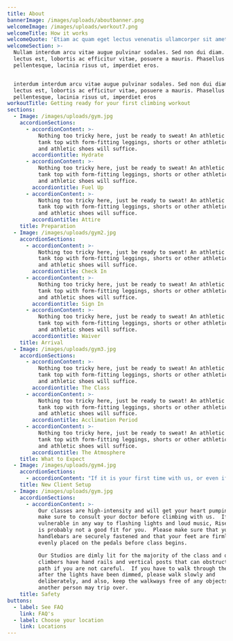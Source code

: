 ```yaml
---
title: About
bannerImage: /images/uploads/aboutbanner.png
welcomeImage: /images/uploads/workout7.png
welcomeTitle: How it works
welcomeQuote: 'Etiam ac quam eget lectus venenatis ullamcorper sit amet non arcu. '
welcomeSection: >-
  Nullam interdum arcu vitae augue pulvinar sodales. Sed non dui diam. Quisque
  lectus est, lobortis ac efficitur vitae, posuere a mauris. Phasellus ac dui
  pellentesque, lacinia risus ut, imperdiet eros.


  interdum interdum arcu vitae augue pulvinar sodales. Sed non dui diam. Quisque
  lectus est, lobortis ac efficitur vitae, posuere a mauris. Phasellus ac dui
  pellentesque, lacinia risus ut, imperdiet eros
workoutTitle: Getting ready for your first climbing workout
sections:
  - Image: /images/uploads/gym.jpg
    accordionSections:
      - accordionContent: >-
          Nothing too tricky here, just be ready to sweat! An athletic shirt or
          tank top with form-fitting leggings, shorts or other athletic bottom
          and athletic shoes will suffice.
        accordiontitle: Hydrate
      - accordionContent: >-
          Nothing too tricky here, just be ready to sweat! An athletic shirt or
          tank top with form-fitting leggings, shorts or other athletic bottom
          and athletic shoes will suffice.
        accordiontitle: Fuel Up
      - accordionContent: >-
          Nothing too tricky here, just be ready to sweat! An athletic shirt or
          tank top with form-fitting leggings, shorts or other athletic bottom
          and athletic shoes will suffice.
        accordiontitle: Attire
    title: Preparation
  - Image: /images/uploads/gym2.jpg
    accordionSections:
      - accordionContent: >-
          Nothing too tricky here, just be ready to sweat! An athletic shirt or
          tank top with form-fitting leggings, shorts or other athletic bottom
          and athletic shoes will suffice.
        accordiontitle: Check In
      - accordionContent: >-
          Nothing too tricky here, just be ready to sweat! An athletic shirt or
          tank top with form-fitting leggings, shorts or other athletic bottom
          and athletic shoes will suffice.
        accordiontitle: Sign In
      - accordionContent: >-
          Nothing too tricky here, just be ready to sweat! An athletic shirt or
          tank top with form-fitting leggings, shorts or other athletic bottom
          and athletic shoes will suffice.
        accordiontitle: Waiver
    title: Arrival
  - Image: /images/uploads/gym3.jpg
    accordionSections:
      - accordionContent: >-
          Nothing too tricky here, just be ready to sweat! An athletic shirt or
          tank top with form-fitting leggings, shorts or other athletic bottom
          and athletic shoes will suffice.
        accordiontitle: The Class
      - accordionContent: >-
          Nothing too tricky here, just be ready to sweat! An athletic shirt or
          tank top with form-fitting leggings, shorts or other athletic bottom
          and athletic shoes will suffice.
        accordiontitle: Acclimation Period
      - accordionContent: >-
          Nothing too tricky here, just be ready to sweat! An athletic shirt or
          tank top with form-fitting leggings, shorts or other athletic bottom
          and athletic shoes will suffice.
        accordiontitle: The Atmosphere
    title: What to Expect
  - Image: /images/uploads/gym4.jpg
    accordionSections:
      - accordionContent: "If it is your first time with us, or even if it’s not, a front desk employee will gladly assist you in setting up your climber.\n      Here are some of the set-up highlight\n      • \tFoot straps should have a finger or two worth of slack so they do not restrict blood flow\n      • \tHandlebars should be at shoulder height or below\n      • \tWhile climbing, the torso and shins should be parallel with the vertical post\n      • \tNever hold onto the vertical post\n      • \tIf you feel lightheaded or dizzy, immediately grab the foam handrails, step off the climber, and alert a staff member to receive medical attention"
    title: New Client Setup
  - Image: /images/uploads/gym.jpg
    accordionSections:
      - accordionContent: >-
          Our classes are high-intensity and will get your heart pumping, so
          make sure to consult your doctor before climbing with us.  If you are
          vulnerable in any way to flashing lights and loud music, Rise Nation
          is probably not a good fit for you.  Please make sure that your
          handlebars are securely fastened and that your feet are firmly and
          evenly placed on the pedals before class begins.

          Our Studios are dimly lit for the majority of the class and our
          climbers have hand rails and vertical posts that can obstruct your
          path if you are not careful.  If you have to walk through the room
          after the lights have been dimmed, please walk slowly and
          deliberately, and also, keep the walkways free of any objects that
          another person may trip over.
    title: Safety
buttons:
  - label: See FAQ
    link: FAQ's
  - label: Choose your location
    link: Locations
---
```


